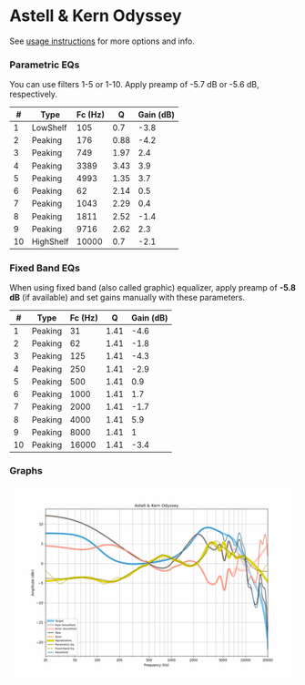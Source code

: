 # Astell & Kern Odyssey
See [usage instructions](https://github.com/jaakkopasanen/AutoEq#usage) for more options and info.

### Parametric EQs
You can use filters 1-5 or 1-10. Apply preamp of -5.7 dB or -5.6 dB, respectively.

|   # | Type      |   Fc (Hz) |    Q |   Gain (dB) |
|-----|-----------|-----------|------|-------------|
|   1 | LowShelf  |       105 | 0.7  |        -3.8 |
|   2 | Peaking   |       176 | 0.88 |        -4.2 |
|   3 | Peaking   |       749 | 1.97 |         2.4 |
|   4 | Peaking   |      3389 | 3.43 |         3.9 |
|   5 | Peaking   |      4993 | 1.35 |         3.7 |
|   6 | Peaking   |        62 | 2.14 |         0.5 |
|   7 | Peaking   |      1043 | 2.29 |         0.4 |
|   8 | Peaking   |      1811 | 2.52 |        -1.4 |
|   9 | Peaking   |      9716 | 2.62 |         2.3 |
|  10 | HighShelf |     10000 | 0.7  |        -2.1 |

### Fixed Band EQs
When using fixed band (also called graphic) equalizer, apply preamp of **-5.8 dB** (if available) and set gains manually with these parameters.

|   # | Type    |   Fc (Hz) |    Q |   Gain (dB) |
|-----|---------|-----------|------|-------------|
|   1 | Peaking |        31 | 1.41 |        -4.6 |
|   2 | Peaking |        62 | 1.41 |        -1.8 |
|   3 | Peaking |       125 | 1.41 |        -4.3 |
|   4 | Peaking |       250 | 1.41 |        -2.9 |
|   5 | Peaking |       500 | 1.41 |         0.9 |
|   6 | Peaking |      1000 | 1.41 |         1.7 |
|   7 | Peaking |      2000 | 1.41 |        -1.7 |
|   8 | Peaking |      4000 | 1.41 |         5.9 |
|   9 | Peaking |      8000 | 1.41 |         1   |
|  10 | Peaking |     16000 | 1.41 |        -3.4 |

### Graphs
![](./Astell%20&%20Kern%20Odyssey.png)
